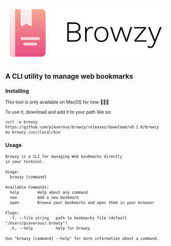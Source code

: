 ![](./assets/Browzy.png)

## A CLI utility to manage web bookmarks

### Installing

This tool is only available on MacOS for now 👨🏼‍💻

To use it, download and add it to your path like so:

```
curl -o browzy https://github.com/piaverous/browzy/releases/download/v0.1.0/browzy
mv browzy /usr/local/bin
```


### Usage

```
Browzy is a CLI for managing Web bookmarks directly 
in your terminal.

Usage:
  browzy [command]

Available Commands:
  help        Help about any command
  new         Add a new bookmark
  open        Browse your bookmarks and open them in your browser

Flags:
  -f, --file string   path to bookmarks file (default "/Users/piaverous/.browzy")
  -h, --help          help for browzy

Use "browzy [command] --help" for more information about a command.
```